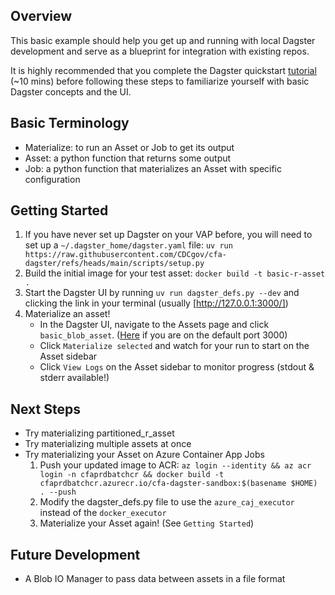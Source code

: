 ## Overview

This basic example should help you get up and running with local Dagster development and serve as a blueprint for integration with existing repos.

It is highly recommended that you complete the Dagster quickstart [tutorial](https://docs.dagster.io/getting-started/quickstart) (~10 mins) before following these steps to familiarize yourself with basic Dagster concepts and the UI.

## Basic Terminology
- Materialize: to run an Asset or Job to get its output
- Asset: a python function that returns some output
- Job: a python function that materializes an Asset with specific configuration

## Getting Started


1. If you have never set up Dagster on your VAP before, you will need to set up a `~/.dagster_home/dagster.yaml` file: `uv run https://raw.githubusercontent.com/CDCgov/cfa-dagster/refs/heads/main/scripts/setup.py`
2. Build the initial image for your test asset: `docker build -t basic-r-asset .`
3. Start the Dagster UI by running `uv run dagster_defs.py --dev` and clicking the link in your terminal (usually [http://127.0.0.1:3000/])
4. Materialize an asset!
    - In the Dagster UI, navigate to the Assets page and click `basic_blob_asset`. ([Here](http://127.0.0.1:3000/asset-groups/basic_blob_asset?open-nodes%5B0%5D=dagster_defs.py&open-nodes%5B1%5D=dagster_defs.py%3Adefault) if you are on the default port 3000)
    - Click `Materialize selected` and watch for your run to start on the Asset sidebar
    - Click `View Logs` on the Asset sidebar to monitor progress (stdout & stderr available!)

## Next Steps

- Try materializing partitioned_r_asset
- Try materializing multiple assets at once
- Try materializing your Asset on Azure Container App Jobs
    1. Push your updated image to ACR: `az login --identity && az acr login -n cfaprdbatchcr && docker build -t cfaprdbatchcr.azurecr.io/cfa-dagster-sandbox:$(basename $HOME) . --push`
    2. Modify the dagster_defs.py file to use the `azure_caj_executor` instead of the `docker_executor`
    4. Materialize your Asset again! (See `Getting Started`)

## Future Development

- A Blob IO Manager to pass data between assets in a file format
